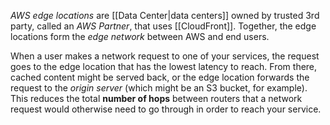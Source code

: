 *AWS edge locations* are [[Data Center|data centers]] owned by trusted 3rd party, called an *AWS Partner*, that uses [[CloudFront]]. Together, the edge locations form the *edge network* between AWS and end users.

When a user makes a network request to one of your services, the request goes to the edge location that has the lowest latency to reach. From there, cached content might be served back, or the edge location forwards the request to the *origin server* (which might be an S3 bucket, for example). This reduces the total **number of hops** between routers that a network request would otherwise need to go through in order to reach your service.
